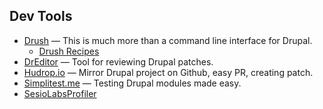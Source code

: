 ## Dev Tools

- [Drush](https://github.com/drush-ops/drush) — This is much more than a command line interface for Drupal.
  - [Drush Recipes](http://drush.recipes/)
- [DrEditor](https://dreditor.org/) — Tool for reviewing Drupal patches.
- [Hudrop.io](http://hubdrop.io/) — Mirror Drupal project on Github, easy PR, creating patch.
- [Simplitest.me](http://simplytest.me/) — Testing Drupal modules made easy.
- [SesioLabsProfiler](https://profiler.sensiolabs.com/drupal)
